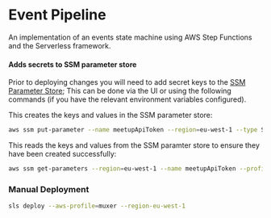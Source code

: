 # Event Pipeline
An implementation of an events state machine using AWS Step Functions and the Serverless framework.

#### Adds secrets to SSM parameter store

Prior to deploying changes you will need to add secret keys to the
[SSM Parameter Store](https://console.aws.amazon.com/systems-manager/parameters/?region=us-east-1);
This can be done via the UI or using the following commands (if you have the
relevant environment variables configured).

This creates the keys and values in the SSM parameter store:

```sh
aws ssm put-parameter --name meetupApiToken --region=eu-west-1 --type String --value ${MEETUP_API_TOKEN} --profile=muxer
```

This reads the keys and values from the SSM paramter store to ensure they have
been created successfully:

```sh
aws ssm get-parameters --region=eu-west-1 --name meetupApiToken --profile=muxer
```

### Manual Deployment

```sh
sls deploy --aws-profile=muxer --region-eu-west-1
```
